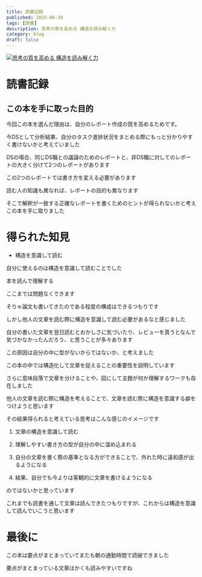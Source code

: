 ```yaml
---
title: 読書記録
published: 2025-06-30
tags: [読書]
description: 思考の質を高める 構造を読み解く力
category: blog
draft: false
---
```


[![思考の質を高める 構造を読み解く力](https://m.media-amazon.com/images/I/71d+7qw-coL._SY466_.jpg)](https://amzn.asia/d/1ddRPwj)

# 読書記録

## この本を手に取った目的

今回この本を選んだ理由は、自分のレポート作成の質を高めるためです。

今DSとして分析結果、自分のタスク進捗状況をまとめる際にもっと分かりやすく書けないかと考えていました

DSの場合、同じDS職との議論のためのレポートと、非DS職に対してのレポートの大きく分けて2つのレポートがあります

この2つのレポートでは書き方を変える必要があります

読む人の知識も異なれば、レポートの目的も異なります

そこで解釈が一致する正確なレポートを書くためのヒントが得られないかと考えこの本を手に取りました

# 得られた知見

- 構造を意識して読む

自分に使えるのは構造を意識して読むことでした

本を読んで理解する

ここまでは問題なくできます

そりゃ論文も書いてきたのである程度の構成はできるつもりです

しかし他人の文章を読む際に構造を意識して読む必要があるなと感じました


自分の書いた文章を翌日読むとおかしさに気づいたり、レビューを貰うとなんで気づかなかったんだろう、と思うことが多々あります

この原因は自分の中に型がないからではないか、と考えました

この本の中では構造化して文章を捉えることの重要性を説明しています

さらに意味段落で文章を分けることや、図にして主題が何か理解するワークも存在しました

他人の文章を読む際に構造を考えることで、文章を読む際に構造を意識する癖をつけようと思います

その結果得られると考えている思考はこんな感じのイメージです

1. 文章の構造を意識して読む

2. 理解しやすい書き方の型が自分の中に溜め込まれる

3. 自分の文章を書く際の基準となる方ができることで、外れた時に違和感が出るようになる

4. 結果、自分でも今よりは客観的に文章を書けるようになる

のではないかと思っています

これまでも読書を通して文章は読んできたつもりですが、これからは構造を意識して読んでいこうと思います


# 最後に

この本は要点がまとまっていてまたも朝の通勤時間で読破できました

要点がまとまっている文章はかくも読みやすいですね


